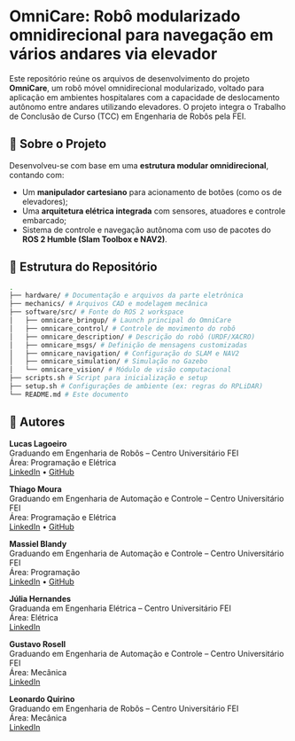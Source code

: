 # OmniCare: Robô modularizado omnidirecional para navegação em vários andares via elevador


Este repositório reúne os arquivos de desenvolvimento do projeto **OmniCare**, um robô móvel omnidirecional modularizado, voltado para aplicação em ambientes hospitalares com a capacidade de deslocamento autônomo entre andares utilizando elevadores. O projeto integra o Trabalho de Conclusão de Curso (TCC) em Engenharia de Robôs pela FEI.

## 📄 Sobre o Projeto

Desenvolveu-se com base em uma **estrutura modular omnidirecional**, contando com:
- Um **manipulador cartesiano** para acionamento de botões (como os de elevadores);
- Uma **arquitetura elétrica integrada** com sensores, atuadores e controle embarcado;
- Sistema de controle e navegação autônoma com uso de pacotes do **ROS 2 Humble (Slam Toolbox e NAV2)**.

## 📁 Estrutura do Repositório

```bash
.
├── hardware/ # Documentação e arquivos da parte eletrônica
├── mechanics/ # Arquivos CAD e modelagem mecânica
├── software/src/ # Fonte do ROS 2 workspace
│   ├── omnicare_bringup/ # Launch principal do OmniCare
│   ├── omnicare_control/ # Controle de movimento do robô
│   ├── omnicare_description/ # Descrição do robô (URDF/XACRO)
│   ├── omnicare_msgs/ # Definição de mensagens customizadas
│   ├── omnicare_navigation/ # Configuração do SLAM e NAV2
│   ├── omnicare_simulation/ # Simulação no Gazebo
│   └── omnicare_vision/ # Módulo de visão computacional
├── scripts.sh # Script para inicialização e setup
├── setup.sh # Configurações de ambiente (ex: regras do RPLiDAR)
└── README.md # Este documento
```
## 👤 Autores

**Lucas Lagoeiro**  
Graduando em Engenharia de Robôs – Centro Universitário FEI  
Área: Programação e Elétrica   
[LinkedIn](https://www.linkedin.com/in/llagoeiro/) • [GitHub](https://github.com/LucasLagoeiro)

**Thiago Moura**  
Graduando em Engenharia de Automação e Controle – Centro Universitário FEI  
Área: Programação e Elétrica  
[LinkedIn](https://www.linkedin.com/in/thiago-t-moura/) • [GitHub](https://github.com/Thgm01)

**Massiel Blandy**  
Graduando em Engenharia de Automação e Controle – Centro Universitário FEI  
Área: Programação  
[LinkedIn](https://www.linkedin.com/in/massiel-blandy-ram%C3%B3n-65214829a/) • [GitHub](https://github.com/massiblandy)

**Júlia Hernandes**  
Graduanda em Engenharia Elétrica – Centro Universitário FEI  
Área: Elétrica  
[LinkedIn](https://www.linkedin.com/in/j%C3%BAlia-gagliera-hernandes-40545b221/) 

**Gustavo Rosell**  
Graduando em Engenharia de Automação e Controle – Centro Universitário FEI  
Área: Mecânica  
[LinkedIn](https://linkedin.com/in/gustavo-rosell) 

**Leonardo Quirino**  
Graduando em Engenharia de Robôs – Centro Universitário FEI  
Área: Mecânica  
[LinkedIn](https://www.linkedin.com/in/leonardo-quirino-353486218/)


